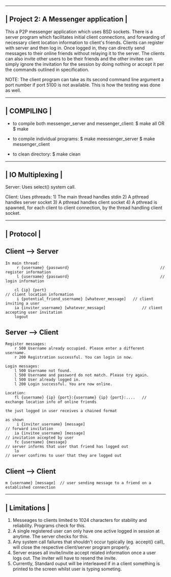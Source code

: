--------------------------------------
| Project 2: A Messenger application |
--------------------------------------
This a P2P messenger application which uses BSD sockets. There is a server program which facilitates initial client
connections, and forwarding of necessary client location information to client's friends. Clients can register with
server and then log in. Once logged in, they can directly send messages to their online friends without relaying it
to the server. The clients can also invite other users to be their friends and the other invitee can simply ignore
the invitation for the session by doing nothing or accept it per the commands outlined in specification.

NOTE: The client program can take as its second command line argument a port number if port 5100 is not available. This
is how the testing was done as well.

-------------
| COMPILING |
-------------
- to compile both messenger_server and messenger_client:
  $ make all
  OR
  $ make

- to compile individual programs:
  $ make meessenger_server
  $ make messenger_client

- to clean directory:
  $ make clean


-------------------
| IO Multiplexing |
-------------------
Server:
	Uses select() system call.

Client:
	Uses pthreads:
		1) The main thread handles stdin
		2) A pthread handles server socket
		3) A pthread handles client socket
		4) A pthread is spawned, for each client to client connection, by the thread handling client socket.

------------
| Protocol |
------------
Client --> Server
-----------------
	In main thread:
		 r {username} {password}							            // register information
		 l {username} {password}							            // login information

		cl {ip} {port}										                // client location information
		 i {potential_friend_username} [whatever_message]	// client inviting a user
		ia {inviter_username} [whatever_message]			    // client accepting user invitation
		logout

Server --> Client
-----------------
	Register messages:
		r 500 Username already occupied. Please enter a different username.
		r 200 Registration successful. You can login in now.

	Login messages:
		l 500 Username not found.
		l 500 Username and password do not match. Please try again.
		l 500 User already logged in.
		l 200 Login successful. You are now online.

	Location:
		fl {username} {ip} {port}:{username} {ip} {port}:....	// exchange location info of online friends
																                             the just logged in user receives a chained format
																                             as shown
		 i {inviter_username} [message] 						          // forward invitation
		ia {invitee_username} [message]							          // invitation accepted by user
		fc {username} {message}									              // server informs that user that friend has logged out
		lo 														                        // server confirms to user that they are logged out



Client --> Client
-----------------
	m {username} [message]	// user sending message to a friend on a established connection


---------------
| Limitations |
---------------
1) Messeages to clients limited to 1024 characters for stability and reliability. Programs check for this.
2) A single registered user can only have one active logged in session at anytime. The server checks for this.
3) Any system call failures that shouldn't occur typically (eg. accept() call), will close the respective client/server
   program properly.
4) Server erases all invite/invite accept related information once a user logs out. The inviter will have to resend
   the invite.
4) Currently, Standard ouput will be interleaved if in a client something is printed to the screen whilst user is typing
   someting.
